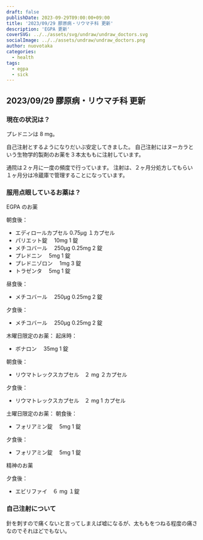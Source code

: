 ```yaml
---
draft: false
publishDate: 2023-09-29T09:00:00+09:00
title: '2023/09/29 膠原病・リウマチ科 更新'
description: 'EGPA 更新'
coverSVG: ../../assets/svg/undraw/undraw_doctors.svg
socialImage: ../../assets/undraw/undraw_doctors.png
author: nuovotaka
categories:
  - health
tags:
  - egpa
  - sick
---
```


## 2023/09/29 膠原病・リウマチ科 更新

### 現在の状況は？

プレドニンは 8 mg。

自己注射とするようになりだいぶ安定してきました。
自己注射にはヌーカラという生物学的製剤のお薬を３本太ももに注射しています。

通院は２ヶ月に一度の頻度で行っています。
注射は、２ヶ月分処方してもらい１ヶ月分は冷蔵庫で管理することになっています。

### 服用点眼しているお薬は？

EGPA のお薬

朝食後：

- エディロールカプセル 0.75μg １カプセル
- パリエット錠　 10mg 1 錠
- メチコバール　 250μg 0.25mg 2 錠
- プレドニン　 5mg 1 錠
- プレドニゾロン　 1mg 3 錠
- トラゼンタ　 5mg 1 錠

昼食後：

- メチコバール　 250μg 0.25mg 2 錠

夕食後：

- メチコバール　 250μg 0.25mg 2 錠

木曜日限定のお薬：
起床時：

- ボナロン　 35mg 1 錠

朝食後：

- リウマトレックスカプセル　２ mg ２カプセル

夕食後：

- リウマトレックスカプセル　２ mg 1 カプセル

土曜日限定のお薬：
朝食後：

- フォリアミン錠　 5mg 1 錠

夕食後：

- フォリアミン錠　 5mg 1 錠

精神のお薬

夕食後：

- エビリファイ　６ mg １錠

### 自己注射について

針を刺すので痛くないと言ってしまえば嘘になるが、太ももをつねる程度の痛さなのでそれほどでもない。

